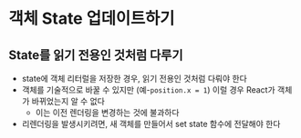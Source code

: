 # 객체 State 업데이트하기

## State를 읽기 전용인 것처럼 다루기
- state에 객체 리터럴을 저장한 경우, 읽기 전용인 것처럼 다뤄야 한다
- 객체를 기술적으로 바꿀 수 있지만 (예-`position.x = 1`) 이럴 경우 React가 객체가 바뀌었는지 알 수 없다
  - 이는 이전 렌더링을 변경하는 것에 불과하다
- 리렌더링을 발생시키려면, 새 객체를 만들어서 set state 함수에 전달해야 한다


